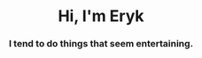 <h1 align="center">Hi, I'm Eryk</h1>
<h3 align="center">I tend to do things that seem entertaining.</h3>
